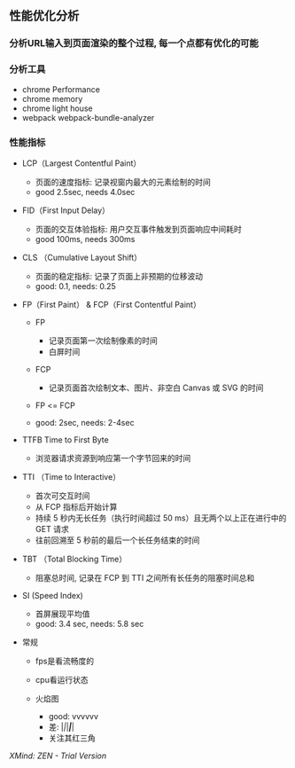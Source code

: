 ## 性能优化分析

### 分析URL输入到页面渲染的整个过程, 每一个点都有优化的可能

### 分析工具

- chrome Performance
- chrome memory
- chrome light house
- webpack  webpack-bundle-analyzer

### 性能指标

- LCP（Largest Contentful Paint）

	- 页面的速度指标: 记录视窗内最大的元素绘制的时间
	- good 2.5sec, needs 4.0sec

- FID（First Input Delay）

	- 页面的交互体验指标: 用户交互事件触发到页面响应中间耗时
	- good 100ms, needs 300ms

- CLS （Cumulative Layout Shift） 

	- 页面的稳定指标: 记录了页面上非预期的位移波动
	- good:  0.1, needs: 0.25

- FP（First Paint） & FCP（First Contentful Paint）

	- FP

		- 记录页面第一次绘制像素的时间
		- 白屏时间

	- FCP

		- 记录页面首次绘制文本、图片、非空白 Canvas 或 SVG 的时间

	- FP <= FCP
	- good: 2sec, needs: 2-4sec

- TTFB Time to First Byte 

	- 浏览器请求资源到响应第一个字节回来的时间

- TTI （Time to Interactive）

	- 首次可交互时间
	- 从 FCP 指标后开始计算
	-  持续 5 秒内无长任务（执行时间超过 50 ms）且无两个以上正在进行中的 GET 请求
	- 往前回溯至 5 秒前的最后一个长任务结束的时间

- TBT （Total Blocking Time）

	- 阻塞总时间,  记录在 FCP 到 TTI 之间所有长任务的阻塞时间总和

- SI (Speed Index)

	- 首屏展现平均值
	- good: 3.4 sec, needs: 5.8 sec

- 常规

	- fps是看流畅度的
	- cpu看运行状态
	- 火焰图

		- good: vvvvvv
		- 差: |_|_|___|___| 
		- 关注其红三角

*XMind: ZEN - Trial Version*